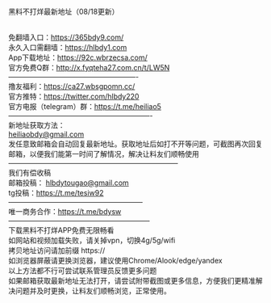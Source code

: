 <br>黑料不打烊最新地址（08/18更新）

<br>免翻墙入口：https://365bdy9.com/
<br>永久入口需翻墙：https://hlbdy1.com
<br>App下载地址：https://92c.wbrzecsa.com/
<br>官方免费Q群：http://x.fyqteha27.com.cn/t/LW5N
<br>——————————————————-
<br>撸友福利：https://ca27.wbsgpomn.cc/
<br>官方推特：https://twitter.com/hlbdy220
<br>官方电报（telegram）群：https://t.me/heiliao5
<br>————————————————————-
<br>新地址获取方法：
<br>heiliaobdy@gmail.com
<br>发任意致邮箱会自动回复最新地址。获取地址后如打不开等问题，可截图再次回复邮箱，以便我们能第一时间了解情况，解决让料友们顺畅使用
<br>————————————————————————
<br>我们有偿收稿
<br>邮箱投稿： hlbdytougao@gmail.com
<br>tg投稿：https://t.me/tesiw92
<br>———————————————————
<br>唯一商务合作：https://t.me/bdysw
<br>————————————————————
<br>下载黑料不打烊APP免费无限畅看
<br>如网站和视频加载失败，请关掉vpn，切换4g/5g/wifi
<br>拷贝地址访问请加前缀 https://
<br>如浏览器屏蔽请更换浏览器，建议使用Chrome/Alook/edge/yandex
<br>以上方法都不行可尝试联系管理员反馈更多问题
<br>如果邮箱获取最新地址无法打开，请尝试附带截图或更多信息，方便我们更精准解决问题并及时更换，让料友们顺畅浏览，正常使用。
